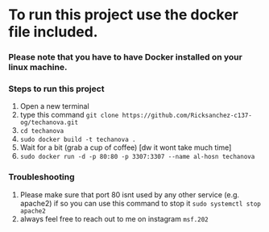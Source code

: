 
# To run this project use the docker file included.
### Please note that you have to have Docker installed on your linux machine. 

### Steps to run this project
1. Open a new terminal
2. type this command `git clone https://github.com/Ricksanchez-c137-og/techanova.git`
3. `cd techanova` 
4. `sudo docker build -t techanova .`
5. Wait for a bit (grab a cup of coffee) [dw it wont take much time]
6. `sudo docker run -d -p 80:80 -p 3307:3307 --name al-hosn techanova`


### Troubleshooting

1. Please make sure that port 80 isnt used by any other service (e.g. apache2) if so you can use this command to stop it 
`sudo systemctl stop apache2`
2. always feel free to reach out to me on instagram `msf.202`